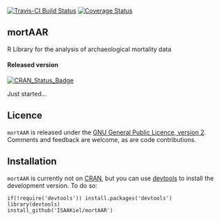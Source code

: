 [![Travis-CI Build Status](https://travis-ci.org/ISAAKiel/mortAAR.svg?branch=master)](https://travis-ci.org/ISAAKiel/mortAAR) [![Coverage Status](https://img.shields.io/codecov/c/github/ISAAKiel/mortAAR/master.svg)](https://codecov.io/github/ISAAKiel/mortAAR?branch=master)

mortAAR
-------

R Library for the analysis of archaeological mortality data

#### Released version

[![CRAN\_Status\_Badge](http://www.r-pkg.org/badges/version/mortAAR)](http://cran.r-project.org/package=mortAAR)

Just started...

Licence
-------

`mortAAR` is released under the [GNU General Public Licence, version 2](http://www.r-project.org/Licenses/GPL-2). Comments and feedback are welcome, as are code contributions.

Installation
------------

`mortAAR` is currently not on [CRAN](http://cran.r-project.org/), but you can use [devtools](http://cran.r-project.org/web/packages/devtools/index.html) to install the development version. To do so:

    if(!require('devtools')) install.packages('devtools')
    library(devtools)
    install_github('ISAAKiel/mortAAR')

